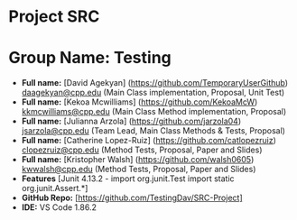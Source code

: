 # Project SRC
# Group Name: Testing
- **Full name:** [David Agekyan] (https://github.com/TemporaryUserGithub) daagekyan@cpp.edu (Main Class implementation, Proposal, Unit Test)
- **Full name:** [Kekoa Mcwilliams] (https://github.com/KekoaMcW) kkmcwilliams@cpp.edu (Main Class Method implementation, Proposal)
- **Full name:** [Julianna Arzola] (https://github.com/jarzola04) jsarzola@cpp.edu (Team Lead, Main Class Methods & Tests, Proposal)
- **Full name:** [Catherine Lopez-Ruiz] (https://github.com/catlopezruiz) clopezruiz@cpp.edu (Method Tests, Proposal, Paper and Slides)
- **Full name:** [Kristopher Walsh] (https://github.com/walsh0605) kwwalsh@cpp.edu (Method Tests, Proposal, Paper and Slides)
- **Features** [Junit 4.13.2 - import org.junit.Test import static org.junit.Assert.*] 
- **GitHub Repo:** [https://github.com/TestingDav/SRC-Project] 
- **IDE:** VS Code 1.86.2
